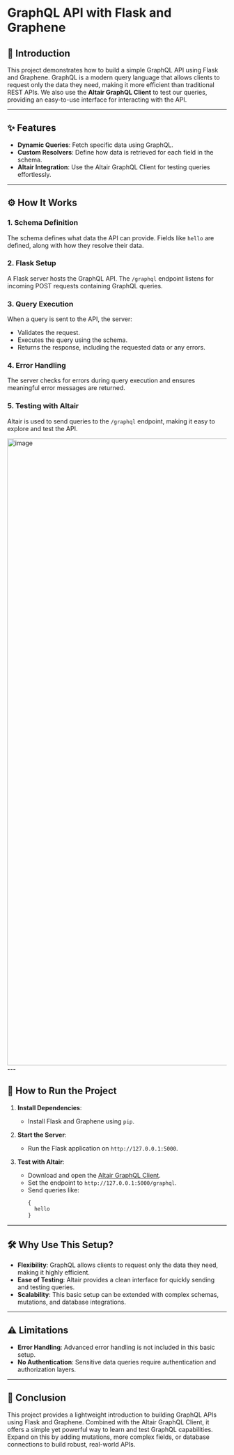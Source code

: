 # GraphQL API with Flask and Graphene

## 📖 Introduction

This project demonstrates how to build a simple GraphQL API using Flask and Graphene. GraphQL is a modern query language that allows clients to request only the data they need, making it more efficient than traditional REST APIs. We also use the **Altair GraphQL Client** to test our queries, providing an easy-to-use interface for interacting with the API.

---

## ✨ Features

- **Dynamic Queries**: Fetch specific data using GraphQL.
- **Custom Resolvers**: Define how data is retrieved for each field in the schema.
- **Altair Integration**: Use the Altair GraphQL Client for testing queries effortlessly.

---

## ⚙️ How It Works

### 1. Schema Definition
The schema defines what data the API can provide. Fields like `hello` are defined, along with how they resolve their data.

### 2. Flask Setup
A Flask server hosts the GraphQL API. The `/graphql` endpoint listens for incoming POST requests containing GraphQL queries.

### 3. Query Execution
When a query is sent to the API, the server:
- Validates the request.
- Executes the query using the schema.
- Returns the response, including the requested data or any errors.

### 4. Error Handling
The server checks for errors during query execution and ensures meaningful error messages are returned.

### 5. Testing with Altair
Altair is used to send queries to the `/graphql` endpoint, making it easy to explore and test the API.

<img width="1440" alt="image" src="https://github.com/user-attachments/assets/66ff6791-30eb-4926-8b6f-4fcd055681bf" />
---

## 🚀 How to Run the Project

1. **Install Dependencies**:
   - Install Flask and Graphene using `pip`.

2. **Start the Server**:
   - Run the Flask application on `http://127.0.0.1:5000`.

3. **Test with Altair**:
   - Download and open the [Altair GraphQL Client](https://altair.sirmuel.design/).
   - Set the endpoint to `http://127.0.0.1:5000/graphql`.
   - Send queries like:
     ```graphql
     {
       hello
     }
     ```

---

## 🛠 Why Use This Setup?

- **Flexibility**: GraphQL allows clients to request only the data they need, making it highly efficient.
- **Ease of Testing**: Altair provides a clean interface for quickly sending and testing queries.
- **Scalability**: This basic setup can be extended with complex schemas, mutations, and database integrations.

---

## ⚠️ Limitations

- **Error Handling**: Advanced error handling is not included in this basic setup.
- **No Authentication**: Sensitive data queries require authentication and authorization layers.

---

## 🏁 Conclusion

This project provides a lightweight introduction to building GraphQL APIs using Flask and Graphene. Combined with the Altair GraphQL Client, it offers a simple yet powerful way to learn and test GraphQL capabilities. Expand on this by adding mutations, more complex fields, or database connections to build robust, real-world APIs.
